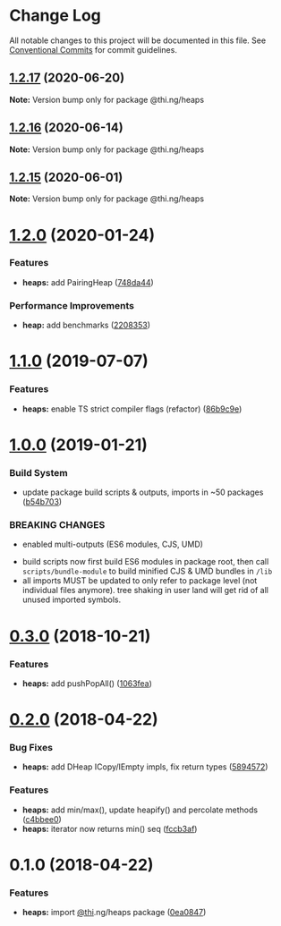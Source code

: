 # Change Log

All notable changes to this project will be documented in this file.
See [Conventional Commits](https://conventionalcommits.org) for commit guidelines.

## [1.2.17](https://github.com/thi-ng/umbrella/compare/@thi.ng/heaps@1.2.16...@thi.ng/heaps@1.2.17) (2020-06-20)

**Note:** Version bump only for package @thi.ng/heaps





## [1.2.16](https://github.com/thi-ng/umbrella/compare/@thi.ng/heaps@1.2.15...@thi.ng/heaps@1.2.16) (2020-06-14)

**Note:** Version bump only for package @thi.ng/heaps





## [1.2.15](https://github.com/thi-ng/umbrella/compare/@thi.ng/heaps@1.2.14...@thi.ng/heaps@1.2.15) (2020-06-01)

**Note:** Version bump only for package @thi.ng/heaps





# [1.2.0](https://github.com/thi-ng/umbrella/compare/@thi.ng/heaps@1.1.6...@thi.ng/heaps@1.2.0) (2020-01-24)

### Features

* **heaps:** add PairingHeap ([748da44](https://github.com/thi-ng/umbrella/commit/748da4405f9b4ab49bbdb3d4b49131df1f0cae88))

### Performance Improvements

* **heap:** add benchmarks ([2208353](https://github.com/thi-ng/umbrella/commit/220835345b1e842950a7288a8cc618585fda593f))

# [1.1.0](https://github.com/thi-ng/umbrella/compare/@thi.ng/heaps@1.0.10...@thi.ng/heaps@1.1.0) (2019-07-07)

### Features

* **heaps:** enable TS strict compiler flags (refactor) ([86b9c9e](https://github.com/thi-ng/umbrella/commit/86b9c9e))

# [1.0.0](https://github.com/thi-ng/umbrella/compare/@thi.ng/heaps@0.3.1...@thi.ng/heaps@1.0.0) (2019-01-21)

### Build System

* update package build scripts & outputs, imports in ~50 packages ([b54b703](https://github.com/thi-ng/umbrella/commit/b54b703))

### BREAKING CHANGES

* enabled multi-outputs (ES6 modules, CJS, UMD)

- build scripts now first build ES6 modules in package root, then call
  `scripts/bundle-module` to build minified CJS & UMD bundles in `/lib`
- all imports MUST be updated to only refer to package level
  (not individual files anymore). tree shaking in user land will get rid of
  all unused imported symbols.

# [0.3.0](https://github.com/thi-ng/umbrella/compare/@thi.ng/heaps@0.2.20...@thi.ng/heaps@0.3.0) (2018-10-21)

### Features

* **heaps:** add pushPopAll() ([1063fea](https://github.com/thi-ng/umbrella/commit/1063fea))

<a name="0.2.0"></a>
# [0.2.0](https://github.com/thi-ng/umbrella/compare/@thi.ng/heaps@0.1.0...@thi.ng/heaps@0.2.0) (2018-04-22)

### Bug Fixes

* **heaps:** add DHeap ICopy/IEmpty impls, fix return types ([5894572](https://github.com/thi-ng/umbrella/commit/5894572))

### Features

* **heaps:** add min/max(), update heapify() and percolate methods ([c4bbee0](https://github.com/thi-ng/umbrella/commit/c4bbee0))
* **heaps:** iterator now returns min() seq ([fccb3af](https://github.com/thi-ng/umbrella/commit/fccb3af))

<a name="0.1.0"></a>
# 0.1.0 (2018-04-22)

### Features

* **heaps:** import [@thi](https://github.com/thi).ng/heaps package ([0ea0847](https://github.com/thi-ng/umbrella/commit/0ea0847))
